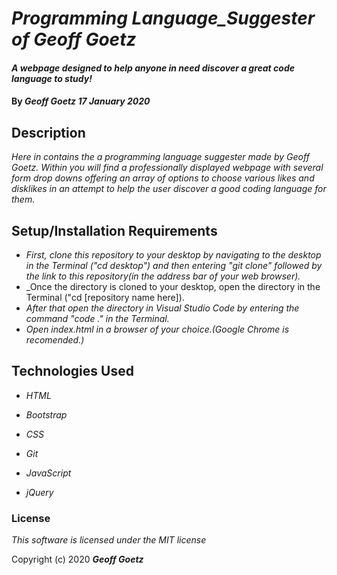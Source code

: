# _Programming Language_Suggester of Geoff Goetz_

#### _A webpage designed to help anyone in need discover a great code language to study!_

#### By _**Geoff Goetz**  17 January 2020_

## Description

_Here in contains the a programming language suggester made by Geoff Goetz. Within you will find a professionally displayed webpage with several form drop downs offering an array of options to choose various likes and disklikes in an attempt to help the user discover a good coding language for them.</a>_

## Setup/Installation Requirements

* _First, clone this repository to your desktop by navigating to the desktop in the Terminal ("cd desktop") and then entering "git clone" followed by the link to this repository(in the address bar of your web browser)._
* _Once the directory is cloned to your desktop, open the directory in the Terminal ("cd [repository name here]).
* _After that open the directory in Visual Studio Code by entering the command "code ." in the Terminal._
* _Open index.html in a browser of your choice.(Google Chrome is recomended.)_

## Technologies Used

* _HTML_

* _Bootstrap_

* _CSS_

* _Git_

* _JavaScript_

* _jQuery_

### License

*This software is licensed under the MIT license*

Copyright (c) 2020 **_Geoff Goetz_**
